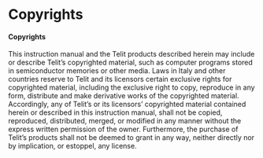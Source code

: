 # Copyrights

#### Copyrights

This instruction manual and the Telit products described herein may include or describe Telit’s copyrighted material, such as computer programs stored in semiconductor memories or other media. Laws in Italy and other countries reserve to Telit and its licensors certain exclusive rights for copyrighted material, including the exclusive right to copy, reproduce in any form, distribute and make derivative works of the copyrighted material. Accordingly, any of Telit’s or its licensors’ copyrighted material contained herein or described in this instruction manual, shall not be copied, reproduced, distributed, merged, or modified in any manner without the express written permission of the owner. Furthermore, the purchase of Telit’s products shall not be deemed to grant in any way, neither directly nor by implication, or estoppel, any license.
